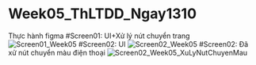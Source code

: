 # Week05_ThLTDD_Ngay1310
Thực hành figma
#Screen01: UI+Xử lý nút chuyển trang
![Screen01_Week05](https://github.com/Tien-Tiny/Week05_ThLTDD_Ngay1310/assets/89054978/66d79b97-b07c-4ed6-8e2a-3d4263030a13)
#Screen02: UI
![Screen02_Week05](https://github.com/Tien-Tiny/Week05_ThLTDD_Ngay1310/assets/89054978/dd8b1b5e-bedb-4904-8bb7-d22dbaab89ce)
#Screen02: Đã xử nút chuyển màu điện thoại
![Screen02_Week05_XuLyNutChuyenMau](https://github.com/Tien-Tiny/Week05_ThLTDD_Ngay1310/assets/89054978/4568bcde-a8cd-40b1-8f23-5c576aff675c)
